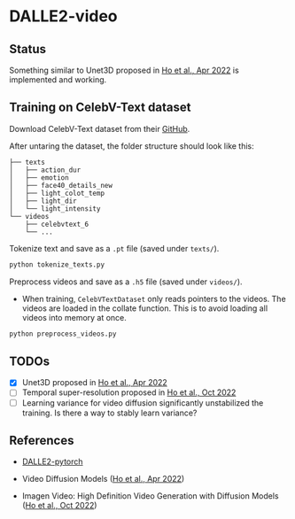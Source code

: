 # DALLE2-video

## Status

Something similar to Unet3D proposed in [Ho et al., Apr 2022](https://arxiv.org/abs/2204.03458) is implemented and working.

## Training on CelebV-Text dataset

Download CelebV-Text dataset from their [GitHub](https://github.com/CelebV-Text/CelebV-Text#download).

After untaring the dataset, the folder structure should look like this:

```
├── texts
│   ├── action_dur
│   ├── emotion
│   ├── face40_details_new
│   ├── light_colot_temp
│   ├── light_dir
│   └── light_intensity
└── videos
    ├── celebvtext_6
    └── ...
```

Tokenize text and save as a `.pt` file (saved under `texts/`).

```bash
python tokenize_texts.py
```

Preprocess videos and save as a `.h5` file (saved under `videos/`).

- When training, `CelebVTextDataset` only reads pointers to the videos. The videos are loaded in the collate function. This is to avoid loading all videos into memory at once.

```bash
python preprocess_videos.py
```

## TODOs

- [x] Unet3D proposed in [Ho et al., Apr 2022](https://arxiv.org/abs/2204.03458)
- [ ] Temporal super-resolution proposed in [Ho et al., Oct 2022](https://arxiv.org/abs/2210.02303)
- [ ] Learning variance for video diffusion significantly unstabilized the training. Is there a way to stably learn variance?

## References

- [DALLE2-pytorch](https://github.com/lucidrains/DALLE2-pytorch)

- Video Diffusion Models ([Ho et al., Apr 2022](https://arxiv.org/abs/2204.03458))

- Imagen Video: High Definition Video Generation with Diffusion Models ([Ho et al., Oct 2022](https://arxiv.org/abs/2210.02303))